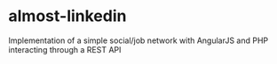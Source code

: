 # almost-linkedin
Implementation of a simple social/job network with AngularJS and PHP interacting through a REST API
